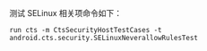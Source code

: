 测试 SELinux 相关项命令如下：

```shell
run cts -m CtsSecurityHostTestCases -t android.cts.security.SELinuxNeverallowRulesTest
```

